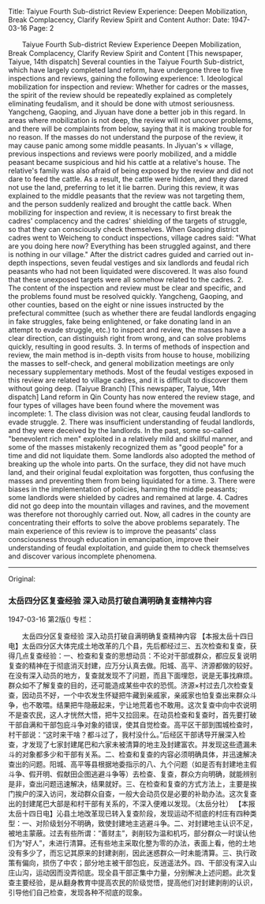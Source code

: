 Title: Taiyue Fourth Sub-district Review Experience: Deepen Mobilization, Break Complacency, Clarify Review Spirit and Content
Author:
Date: 1947-03-16
Page: 2

　　Taiyue Fourth Sub-district Review Experience
    Deepen Mobilization, Break Complacency, Clarify Review Spirit and Content
    [This newspaper, Taiyue, 14th dispatch] Several counties in the Taiyue Fourth Sub-district, which have largely completed land reform, have undergone three to five inspections and reviews, gaining the following experience: 1. Ideological mobilization for inspection and review: Whether for cadres or the masses, the spirit of the review should be repeatedly explained as completely eliminating feudalism, and it should be done with utmost seriousness. Yangcheng, Gaoping, and Jiyuan have done a better job in this regard. In areas where mobilization is not deep, the review will not uncover problems, and there will be complaints from below, saying that it is making trouble for no reason. If the masses do not understand the purpose of the review, it may cause panic among some middle peasants. In Jiyuan's × village, previous inspections and reviews were poorly mobilized, and a middle peasant became suspicious and hid his cattle at a relative's house. The relative's family was also afraid of being exposed by the review and did not dare to feed the cattle. As a result, the cattle were hidden, and they dared not use the land, preferring to let it lie barren. During this review, it was explained to the middle peasants that the review was not targeting them, and the person suddenly realized and brought the cattle back. When mobilizing for inspection and review, it is necessary to first break the cadres' complacency and the cadres' shielding of the targets of struggle, so that they can consciously check themselves. When Gaoping district cadres went to Weicheng to conduct inspections, village cadres said: "What are you doing here now? Everything has been struggled against, and there is nothing in our village." After the district cadres guided and carried out in-depth inspections, seven feudal vestiges and six landlords and feudal rich peasants who had not been liquidated were discovered. It was also found that these unexposed targets were all somehow related to the cadres. 2. The content of the inspection and review must be clear and specific, and the problems found must be resolved quickly. Yangcheng, Gaoping, and other counties, based on the eight or nine issues instructed by the prefectural committee (such as whether there are feudal landlords engaging in fake struggles, fake being enlightened, or fake donating land in an attempt to evade struggle, etc.) to inspect and review, the masses have a clear direction, can distinguish right from wrong, and can solve problems quickly, resulting in good results. 3. In terms of methods of inspection and review, the main method is in-depth visits from house to house, mobilizing the masses to self-check, and general mobilization meetings are only necessary supplementary methods. Most of the feudal vestiges exposed in this review are related to village cadres, and it is difficult to discover them without going deep. (Taiyue Branch)
    [This newspaper, Taiyue, 14th dispatch] Land reform in Qin County has now entered the review stage, and four types of villages have been found where the movement was incomplete: 1. The class division was not clear, causing feudal landlords to evade struggle. 2. There was insufficient understanding of feudal landlords, and they were deceived by the landlords. In the past, some so-called "benevolent rich men" exploited in a relatively mild and skillful manner, and some of the masses mistakenly recognized them as "good people" for a time and did not liquidate them. Some landlords also adopted the method of breaking up the whole into parts. On the surface, they did not have much land, and their original feudal exploitation was forgotten, thus confusing the masses and preventing them from being liquidated for a time. 3. There were biases in the implementation of policies, harming the middle peasants; some landlords were shielded by cadres and remained at large. 4. Cadres did not go deep into the mountain villages and ravines, and the movement was therefore not thoroughly carried out. Now, all cadres in the county are concentrating their efforts to solve the above problems separately. The main experience of this review is to improve the peasants' class consciousness through education in emancipation, improve their understanding of feudal exploitation, and guide them to check themselves and discover various incomplete phenomena.



<hr /> 

Original: 


### 太岳四分区复查经验  深入动员打破自满明确复查精神内容

1947-03-16
第2版()
专栏：

　　太岳四分区复查经验
    深入动员打破自满明确复查精神内容
    【本报太岳十四日电】太岳四分区大体完成土地改革的几个县，先后都经过三、五次检查和复查，获得几点复查经验：一、检查和复查的思想动员：不论对干部或群众，都应反复说明复查的精神在于彻底消灭封建，应万分认真去做。阳城、高平、济源都做的较好。在没有深入动员的地方，复查就发现不了问题，而且下面埋怨，说是无事找麻烦。群众如不了解复查的目的，还可能造成某些中农的恐慌。济源×村过去几次检查复查，因动员不好，一个中农发生怀疑把牛藏到亲戚家，亲戚家也怕复查出来群众斗争，也不敢喂。结果把牛隐蔽起来，宁让地荒着也不敢用。这次复查中向中农说明不是查农民，这人才恍然大悟，把牛又拉回来。在动员检查和复查时，首先要打破干部自满和干部包庇斗争对象的错误，使其自觉检查。高平区干部到围城检查时，村干部说：“这时来干啥？都斗过了，我村没什么。”后经区干部诱导开展深入检查，才发现了七家封建尾巴和六家未被清算的地主及封建富农。并发现这些遗漏未斗的对象都多少和干部有关系。二、检查和复查的内容必须明确具体，并迅速解决查出的问题。阳城、高平等县根据地委指示的八、九个问题（如是否有封建地主假斗争、假开明、假献田企图逃避斗争等）去检查、复查，群众方向明确，就能辨别是非，查出问题迅速解决，结果就好。三、在检查和复查的方式方法上，主要是挨门挨户的深入访问，发动群众自查，一般大会动员仅是必要的补助办法。这次复查出的封建尾巴大部是和村干部有关系的，不深入便难以发现。（太岳分社）
    【本报太岳十四日电】沁县土地改革现已转入复查阶段，发现运动不彻底的村庄有四种类型：一、对阶级划分不明确，致使封建地主逃避斗争。二、对封建地主认识不足，被地主蒙蔽。过去有些所谓：“善财主”，剥削较为温和机巧，部分群众一时误认他们为“好人”，未进行清算。还有些地主采取化整为零的办法，表面上看，他的土地没有多少了，而忘记其原来的封建剥削，因此迷惑群众一时未能清算。三、执行政策有偏向，损伤了中农；部分地主被干部包庇，反逍遥法外。四、干部没有深入山庄山沟，运动因而没弄彻底。现全县干部正集中力量，分别解决上述问题。此次复查主要经验，是从翻身教育中提高农民的阶级觉悟，提高他们对封建剥削的认识，引导他们自己检查，发现各种不彻底的现象。
